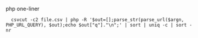    php one-liner
   
      csvcut -c2 file.csv | php -R '$out=[];parse_str(parse_url($argn, PHP_URL_QUERY), $out);echo $out["q"]."\n";' | sort | uniq -c | sort -nr
